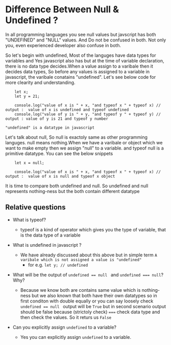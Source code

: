 #  Difference Between Null & Undefined ?

In all programming languages you see null values but javscript has both "UNDEFINED" and "NULL" values. And Do not be confused in both. Not only you, even experienced developer also confuse in both.

So let's begin with undefined, Most of the languges have data types for variables and Yes javascript also has but at the time of variable declaration, there is no data type decides.When a value assign to a varibale then it decides data types, So before any values is assigned to a variable in javascript, the varibale conatains "undefined".
Let's see below code for more clearity and understanding.

```
    let x;
    let y = 21;

    console.log("value of x is " + x, "and typeof x " + typeof x) // output :  value of x is undefined and typeof undefined
    console.log("value of y is " + y, "and typeof y " + typeof y) // output : value of y is 21 and typeof y number
```

    "undefined" is a datatype in javascript

Let's talk about null, So null is exactoly same as other programming languges. null means nothing.When we have a varibale or object which we want to make empty then we assign "null" to a variable. and typeof null is a primitive datatype. You can see the below snippets


```
    let x = null;

    console.log("value of x is " + x, "and typeof x " + typeof x) // output :  value of x is null and typeof x object
```

It is time to compare both undefined and null. So undefined and null represents nothing-ness but the both contain different datatype

## Relative questions
- What is typeof? 
    - typeof is a kind of operator which gives you the type of variable, that is the data type of a variable

- What is undefined in javascript ?
  - We have already discussed about this above but in simple term `A varibale which is not assigned a value is "undefined"`
    - for e.g. ```let y; // undefined```

- What will be the output of ```undefined == null ``` and ```undefined === null```? Why?
    - Because we know both are contains same value which is nothing-ness but we also known that both have their own datatypes so in first conditon with double equally or you can say loosely check ```undefined == null ``` output will be ```True``` but in second scenario output should be false because (strictoly check) ```===``` check data type and then check the values. So it returs us ```False```

- Can you explicitly assign `undefined` to a variable?
    - Yes you can explicitly assign `undefined` to a variable. 
